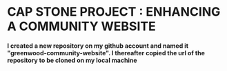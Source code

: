 # CAP STONE PROJECT : ENHANCING A COMMUNITY WEBSITE




#### I created a new repository on my github account and named it "greenwood-community-website". I thereafter copied the url of the repository to be cloned on my local machine 
